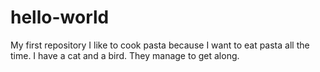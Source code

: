 # hello-world
My first repository
I like to cook pasta because I want to eat pasta all the time.
I have a cat and a bird. They manage to get along.

